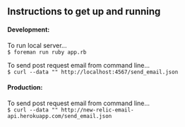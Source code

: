 ## Instructions to get up and running

#### Development:

To run local server...  
`$ foreman run ruby app.rb`

To send post request email from command line...  
`$ curl --data "" http://localhost:4567/send_email.json`

#### Production:

To send post request email from command line...  
`$ curl --data "" http://new-relic-email-api.herokuapp.com/send_email.json`